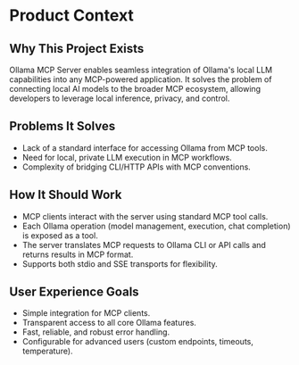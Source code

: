 # Product Context

## Why This Project Exists
Ollama MCP Server enables seamless integration of Ollama's local LLM capabilities into any MCP-powered application. It solves the problem of connecting local AI models to the broader MCP ecosystem, allowing developers to leverage local inference, privacy, and control.

## Problems It Solves
- Lack of a standard interface for accessing Ollama from MCP tools.
- Need for local, private LLM execution in MCP workflows.
- Complexity of bridging CLI/HTTP APIs with MCP conventions.

## How It Should Work
- MCP clients interact with the server using standard MCP tool calls.
- Each Ollama operation (model management, execution, chat completion) is exposed as a tool.
- The server translates MCP requests to Ollama CLI or API calls and returns results in MCP format.
- Supports both stdio and SSE transports for flexibility.

## User Experience Goals
- Simple integration for MCP clients.
- Transparent access to all core Ollama features.
- Fast, reliable, and robust error handling.
- Configurable for advanced users (custom endpoints, timeouts, temperature).
